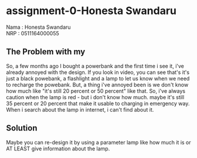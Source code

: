 # assignment-0-Honesta Swandaru

Nama  : Honesta Swandaru
<br>
NRP   : 0511164000055

<h2>The Problem with my </h2>
So, a few months ago I bought a powerbank and the first time i see it, i've already annoyed with the design. If you look in video, you can see that's it's just a black powebank, a flashlight and a lamp to let us know when we need to recharge the powebank. But, a thing i've annoyed been is we don't know how much like "it's still 20 percent or 50 percent" like that. So, i've always caution when the lamp is red - but i don't know how much. maybe it's still 35 percent or 20 percent that make it usable to charging in emergency way. When i search about the lamp in internet, i can't find about it.<br>
<h2> Solution </h2>
Maybe you can re-design it by using a parameter lamp like how much it is or AT LEAST give information about the lamp.
